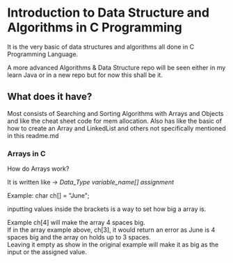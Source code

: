 # Introduction to Data Structure and Algorithms in C Programming

It is the very basic of data structures and algorithms all done in C Programming Language.

A more advanced Algorithms & Data Structure repo will be seen either in my learn Java or in a new repo but for now this shall be it.

## What does it have?

Most consists of Searching and Sorting Algorithms with Arrays and Objects and like the cheat sheet code for mem allocation. Also has like the basic of how to create an Array and LinkedList and others not specifically mentioned in this readme.md
<br />

### Arrays in C

How do Arrays work?

It is written like -> *Data_Type* *variable_name[]* *assignment*

Example: char ch[] = "June";

inputting values inside the brackets is a way to set how big a array is.

Example ch[4] will make the array 4 spaces big.<br />
If in the array example above, ch[3], it would return an error as June is 4 spaces big and the array on holds up to 3 spaces.<br />
Leaving it empty as show in the original example will make it as big as the input or the assigned value.
